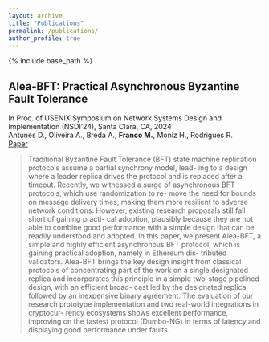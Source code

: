 ```yaml
---
layout: archive
title: "Publications"
permalink: /publications/
author_profile: true
---
```


{% include base_path %}

<!-- {% for post in site.publications reversed %}
  {% include archive-single.html %}
{% endfor %} -->

## Alea-BFT: Practical Asynchronous Byzantine Fault Tolerance

In Proc. of USENIX Symposium on Network Systems Design and Implementation (NSDI’24), Santa Clara, CA, 2024 \
Antunes D., Oliveira A., Breda A., **Franco M.**, Moniz H., Rodrigues R. \
[Paper](https://www.usenix.org/system/files/nsdi24-antunes.pdf)

> Traditional Byzantine Fault Tolerance (BFT) state machine replication protocols assume a partial synchrony model, lead- ing to a design where a leader replica drives the protocol and is replaced after a timeout. Recently, we witnessed a surge of asynchronous BFT protocols, which use randomization to re- move the need for bounds on message delivery times, making them more resilient to adverse network conditions. However, existing research proposals still fall short of gaining practi- cal adoption, plausibly because they are not able to combine good performance with a simple design that can be readily understood and adopted. In this paper, we present Alea-BFT, a simple and highly efficient asynchronous BFT protocol, which is gaining practical adoption, namely in Ethereum dis- tributed validators. Alea-BFT brings the key design insight from classical protocols of concentrating part of the work on a single designated replica and incorporates this principle in a simple two-stage pipelined design, with an efficient broad- cast led by the designated replica, followed by an inexpensive binary agreement. The evaluation of our research prototype implementation and two real-world integrations in cryptocur- rency ecosystems shows excellent performance, improving on the fastest protocol (Dumbo-NG) in terms of latency and displaying good performance under faults.

